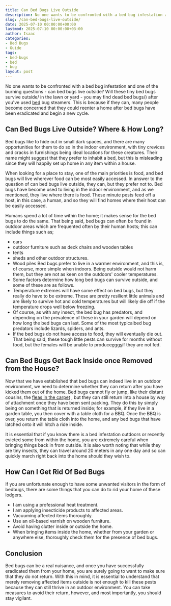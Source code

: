 ```yaml
---
title: Can Bed Bugs Live Outside
description: No one wants to be confronted with a bed bug infestation and one of the burning questions - can bed bugs live outside? Will these tiny bed bugs survive...
slug: /can-bed-bugs-live-outside/
date: 2025-07-10 00:00:00+00:00
lastmod: 2025-07-10 00:00:00+03:00
author: Isaac
categories:
- Bed Bugs
- Guide
tags:
- bed-bugs
- bed
- bug
layout: post
---
```

No one wants to be confronted with a bed bug infestation and one of the burning questions - can bed bugs live outside?
Will these tiny bed bugs survive outside/ in the lawn or yard - you may find
dead bed bugs/)
after you've used [bed](https://pestpolicy.com/bed-bug-bites-vs-other-bites/) bug steamers.
This is because if they can, many people become concerned that they could reenter a home after bed bugs have been eradicated and begin a new cycle.
## Can Bed Bugs Live Outside? Where & How Long?
Bed bugs like to hide out in small dark spaces, and there are many opportunities for them to do so in the indoor environment, with tiny crevices and cracks in furnishings being ideal locations for these creatures.
Their name might suggest that they prefer to inhabit a bed, but this is misleading since they will happily set up home in any item within a house.

When looking for a place to stay, one of the main priorities is food, and bed bugs will live wherever food can be most easily accessed. In answer to the question of can bed bugs live outside, they can, but they prefer not to.
Bed bugs have become used to living in the indoor environment, and as we mentioned, they live where there is food. These minute pests feed off a host, in this case, a human, and so they will find homes where their host can be easily accessed.

Humans spend a lot of time within the home; it makes sense for the bed bugs to do the same. That being said, bed bugs can often be found in outdoor areas which are frequented often by their human hosts; this can include things such as;
- cars
- outdoor furniture such as deck chairs and wooden tables
- tents
- sheds and other outdoor structures.
- Wood piles
Bed bugs prefer to live in a warmer environment, and this is, of course, more simple when indoors. Being outside would not harm them, but they are not as keen on the outdoors' cooler temperatures.
- Some factors determine how long bed bugs can survive outside, and some of these are as follows.
- Temperature extremes will have some effect on bed bugs, but they really do have to be extreme. These are pretty resilient little animals and are likely to survive hot and cold temperatures but will likely die off if the temperature drops well below freezing.
- Of course, as with any insect, the bed bug has predators, and depending on the prevalence of these in your garden will depend on how long the bed bugs can last. Some of the most typicalbed bug predators include lizards, spiders, and ants.
- If the bed bugs do not have access to food, they will eventually die out. That being said, these tough little pests can survive for months without food, but the females will be unable to produce[eggs](https://pestpolicy.com/bed-bug-eggs/)if they are not fed.
## Can Bed Bugs Get Back Inside once Removed from the House?
Now that we have established that bed bugs can indeed live in an outdoor environment, we need to determine whether they can return after you have kicked them out of the home.
Bed bugs cannot fly or jump, like their distant cousins, the
[fleas in the carpet](https://pestpolicy.com/can-bed-bugs-live-in-carpet/)
, but they can still return into a house by way of attachment once they have been sent packing.
They do this by simply being on something that is returned inside; for example, if they live in a garden table, you then cover with a table cloth for a BBQ.
Once the BBQ is over, you return the table cloth into the home, and any bed bugs that have latched onto it will hitch a ride inside.

It is essential that if you know there is a bed infestation outdoors or recently evicted some from within the home, you are extremely careful when bringing things back in from outside.
It is also worth noting that while they are tiny insects, they can travel around 20 meters in any one day and so can quickly march right back into the home should they wish to.
## How Can I Get Rid Of Bed Bugs
If you are unfortunate enough to have some unwanted visitors in the form of bedbugs, there are some things that you can do to rid your home of these lodgers.
- I am using a professional heat treatment.
- I am applying insecticide products to affected areas.
- Vacuuming affected items thoroughly.
- Use an oil-based varnish on wooden furniture.
- Avoid having clutter inside or outside the home.
- When bringing items inside the home, whether from your garden or anywhere else, thoroughly check them for the presence of bed bugs.
## Conclusion
Bed bugs can be a real nuisance, and once you have successfully eradicated them from your home, you are surely going to want to make sure that they do not return.
With this in mind, it is essential to understand that merely removing affected items outside is not enough to kill these pests because they can still thrive in an outdoor environment.
You can take measures to avoid their return, however, and most importantly, you should stay vigilant.
